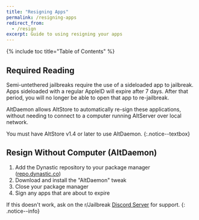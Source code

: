 ```yaml
---
title: "Resigning Apps"
permalink: /resigning-apps
redirect_from:
  - /resign
excerpt: Guide to using resigning your apps
---
```


{% include toc title="Table of Contents" %}

## Required Reading

Semi-untethered jailbreaks require the use of a sideloaded app to jailbreak. Apps sideloaded with a regular AppleID will expire after 7 days. After that period, you will no longer be able to open that app to re-jailbreak.

AltDaemon allows AltStore to automatically re-sign these applications, without needing to connect to a computer running AltServer over local network.

You must have AltStore v1.4 or later to use AltDaemon.
{:.notice--textbox}

## Resign Without Computer (AltDaemon)

1. Add the Dynastic repository to your package manager ([repo.dynastic.co](https://repo.dynastic.co/))
1. Download and install the "AltDaemon" tweak
1. Close your package manager
1. Sign any apps that are about to expire

If this doesn't work, ask on the r/Jailbreak [Discord Server](https://discord.gg/jb) for support.
{: .notice--info}
